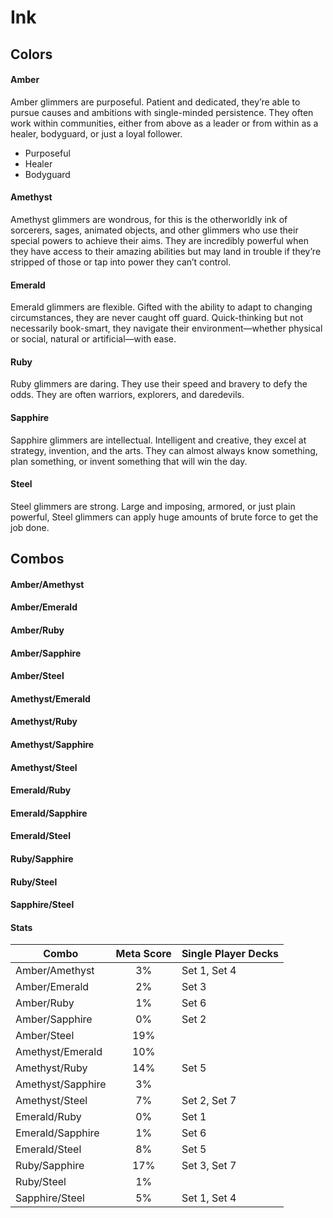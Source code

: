 # Ink

## Colors

#### Amber

Amber glimmers are purposeful. Patient and dedicated, they’re able to pursue causes and ambitions with single-minded persistence. They often work within communities, either from above as a leader or from within as a healer, bodyguard, or just a loyal follower.

- Purposeful
- Healer
- Bodyguard
#### Amethyst

Amethyst glimmers are wondrous, for this is the otherworldly ink of sorcerers, sages, animated objects, and other glimmers who use their special powers to achieve their aims. They are incredibly powerful when they have access to their amazing abilities but may land in trouble if they’re stripped of those or tap into power they can’t control.

#### Emerald

Emerald glimmers are flexible. Gifted with the ability to adapt to changing circumstances, they are never caught off guard. Quick-thinking but not necessarily book-smart, they navigate their environment—whether physical or social, natural or artificial—with ease.

#### Ruby

Ruby glimmers are daring. They use their speed and bravery to defy the odds. They are often warriors, explorers, and daredevils.

#### Sapphire
Sapphire glimmers are intellectual. Intelligent and creative, they excel at strategy, invention, and the arts. They can almost always know something, plan something, or invent something that will win the day.

#### Steel

Steel glimmers are strong. Large and imposing, armored, or just plain powerful, Steel glimmers can apply huge amounts of brute force to get the job done.

## Combos

#### Amber/Amethyst
#### Amber/Emerald
#### Amber/Ruby
#### Amber/Sapphire
#### Amber/Steel
#### Amethyst/Emerald
#### Amethyst/Ruby
#### Amethyst/Sapphire
#### Amethyst/Steel
#### Emerald/Ruby
#### Emerald/Sapphire
#### Emerald/Steel
#### Ruby/Sapphire
#### Ruby/Steel
#### Sapphire/Steel

#### Stats

| Combo             | Meta Score | Single Player Decks |
| ----------------- | :--------: | ------------------- |
| Amber/Amethyst    |     3%     | Set 1, Set 4        |
| Amber/Emerald     |     2%     | Set 3               |
| Amber/Ruby        |     1%     | Set 6               |
| Amber/Sapphire    |     0%     | Set 2               |
| Amber/Steel       |    19%     |                     |
| Amethyst/Emerald  |    10%     |                     |
| Amethyst/Ruby     |    14%     | Set 5               |
| Amethyst/Sapphire |     3%     |                     |
| Amethyst/Steel    |     7%     | Set 2, Set 7        |
| Emerald/Ruby      |     0%     | Set 1               |
| Emerald/Sapphire  |     1%     | Set 6               |
| Emerald/Steel     |     8%     | Set 5               |
| Ruby/Sapphire     |    17%     | Set 3, Set 7        |
| Ruby/Steel        |     1%     |                     |
| Sapphire/Steel    |     5%     | Set 1, Set 4        |
